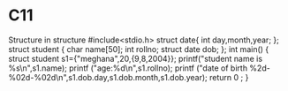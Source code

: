 # C11
Structure in structure #include<stdio.h>
struct date{ 
int day,month,year;
};
struct student {
char name[50];
int rollno;
struct date dob;
};
int main()
{
struct student s1={"meghana",20,{9,8,2004}};
printf("student  name is %s\n",s1.name);
printf ("age:%d\n",s1.rollno);
printf ("date  of birth %2d-%02d-%02d\n",s1.dob.day,s1.dob.month,s1.dob.year);
return 0 ;
}
